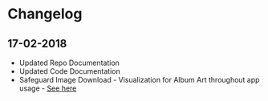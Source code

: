 # Changelog

## 17-02-2018

* Updated Repo Documentation
* Updated Code Documentation
* Safeguard Image Download - Visualization for Album Art throughout app usage - [See here](https://github.com/carloscorreia94/AlbumFolks/commit/a3332e97765af58d862a816da632db470779d33b)
